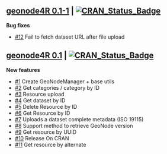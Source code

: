 
## [geonode4R 0.1-1](https://cran.r-project.org/package=geonode4R) | [![CRAN_Status_Badge](https://img.shields.io/badge/CRAN-published-blue.svg)](https://cran.r-project.org/package=geonode4R)

**Bug fixes**

* [#12](ttps://github.com/eblondel/geonode4R/issues/12) Fail to fetch dataset URL after file upload

## [geonode4R 0.1](https://cran.r-project.org/package=geonode4R) | [![CRAN_Status_Badge](https://img.shields.io/badge/CRAN-published-blue.svg)](https://cran.r-project.org/package=geonode4R)

**New features**

* [#1](https://github.com/eblondel/geonode4R/issues/1) Create GeoNodeManager + base utils
* [#2](https://github.com/eblondel/geonode4R/issues/2) Get categories / category by ID
* [#3](https://github.com/eblondel/geonode4R/issues/3) Resource upload
* [#4](https://github.com/eblondel/geonode4R/issues/4) Get dataset by ID
* [#5](https://github.com/eblondel/geonode4R/issues/5) Delete Resource by ID
* [#6](https://github.com/eblondel/geonode4R/issues/6) Get Resource by ID
* [#7](https://github.com/eblondel/geonode4R/issues/7) Uploads a dataset complete metadata (ISO 19115)
* [#8](https://github.com/eblondel/geonode4R/issues/8) Support method to retrieve GeoNode version
* [#9](https://github.com/eblondel/geonode4R/issues/9) Get resource by UUID
* [#10](https://github.com/eblondel/geonode4R/issues/10) Release On CRAN
* [#11](https://github.com/eblondel/geonode4R/issues/11) Get resource by alternate